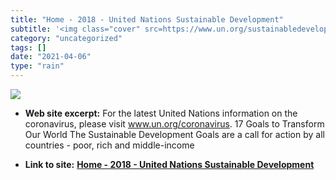 ```yaml
---
title: "Home - 2018 - United Nations Sustainable Development"
subtitle: '<img class="cover" src=https://www.un.org/sustainabledevelopment/wp-content/uploads/2020/05/SDG_webs...'
category: "uncategorized"
tags: []
date: "2021-04-06"
type: "rain"
---
```

<img class="cover" src=https://www.un.org/sustainabledevelopment/wp-content/uploads/2020/05/SDG_website_E_v2_100px.png>



* **Web site excerpt:** For the latest United Nations information on the coronavirus, please visit www.un.org/coronavirus. 17 Goals to Transform Our World The Sustainable Development Goals are a call for action by all countries - poor, rich and middle-income

* **Link to site:** **[Home - 2018 - United Nations Sustainable Development](https://www.un.org/sustainabledevelopment)**